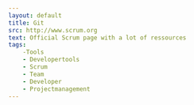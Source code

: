 ```yaml
---
layout: default
title: Git
src: http://www.scrum.org
text: Official Scrum page with a lot of ressources
tags:
    -Tools
    - Developertools
    - Scrum
    - Team
    - Developer
    - Projectmanagement
---
```

